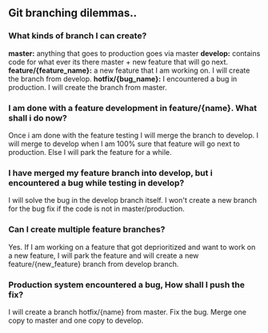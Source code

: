 ## Git branching dilemmas..


### What kinds of branch I can create?
**master:** anything that goes to production goes via master
**develop:** contains code for what ever its there master + new feature that will go next.
**feature/{feature_name}:** a new feature that I am working on. I will create the branch from develop.
**hotfix/{bug_name}:** I encountered a bug in production. I will create the branch from master.  

### I am done with a feature development in feature/{name}. What shall i do now?
Once i am done with the feature testing I will merge the branch to develop. I will merge to develop when I am 100% sure that feature will go next to production. Else I will park the feature for a while.

### I have merged my feature branch into develop, but i encountered a bug while testing in develop?
I will solve the bug in the develop branch itself. I won't create a new branch for the bug fix if the code is not in master/production.

###  Can I create multiple feature branches? 

Yes. If I am working on a feature that got deprioritized and want to work on a new feature, I will park the feature and will create a new feature/{new_feature} branch from develop branch.  

### Production system encountered a bug, How shall I push the fix? 
I will create a branch hotfix/{name} from master. Fix the bug. Merge one copy to master and one copy to develop.


